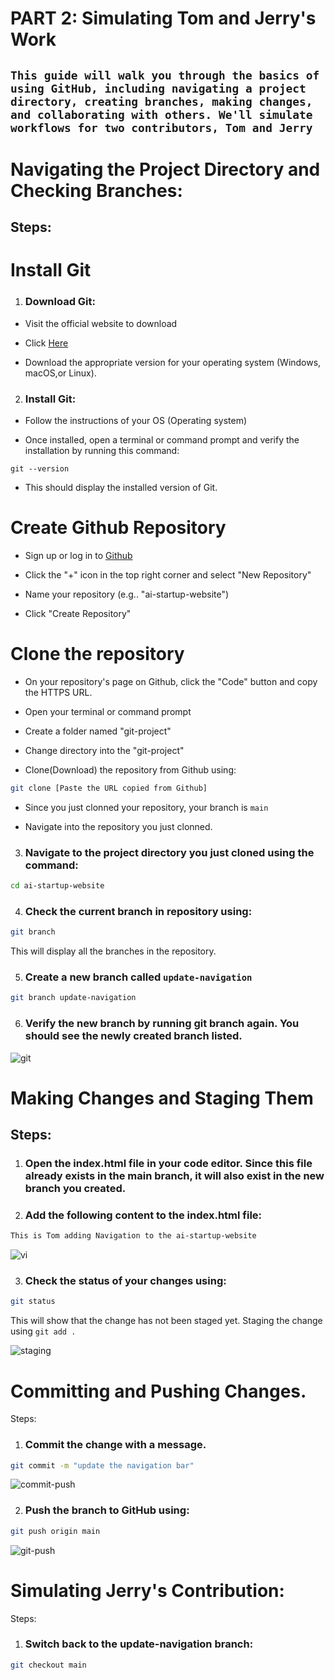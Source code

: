 # PART 2: Simulating Tom and Jerry's Work
## `This guide will walk you through the basics of using GitHub, including navigating a project directory, creating branches, making changes, and collaborating with others. We'll simulate workflows for two contributors, Tom and Jerry` 

# Navigating the Project Directory and Checking Branches:
## Steps:

# Install Git

1. ### Download Git:

* Visit the official website to download

* Click [Here](https://git-scm.com/)

* Download the appropriate version for your operating system (Windows, macOS,or Linux).

2. ### Install Git:

* Follow the instructions of your OS (Operating system)

* Once installed, open a terminal or command prompt and verify the installation by running this command:

```git --version```


* This should display the installed version of Git.


# Create Github Repository

* Sign up or log in to [Github](https://github.com/)

* Click the "+" icon in the top right corner and select "New Repository"

* Name your repository (e.g.. "ai-startup-website")

* Click "Create Repository"


# Clone the repository

* On your repository's page on Github, click the "Code" button and copy the HTTPS URL.

* Open your terminal or command prompt

* Create a folder named "git-project"

* Change directory into the "git-project"

* Clone(Download) the repository from Github using:


``` bash
git clone [Paste the URL copied from Github]
``` 

* Since you just clonned your repository, your branch is `main`

* Navigate into the repository you just clonned.


3. ### Navigate to the project directory you just cloned using the command:
``` bash
cd ai-startup-website
```
4. ### Check the current branch in repository using:
``` bash
git branch
```
This will display all the branches in the repository.

5. ### Create a new branch called `update-navigation`
``` bash 
git branch update-navigation
```
6. ### Verify the new branch by running git branch again. You should see the newly created branch listed.

![git](./image/git-Navigating.PNG)

# Making Changes and Staging Them
## Steps:

1. ### Open the index.html file in your code editor. Since this file already exists in the main branch, it will also exist in the new branch you created.

2. ### Add the following content to the index.html file:

``` bash
This is Tom adding Navigation to the ai-startup-website
```
![vi](./image/vi.png)

3. ### Check the status of your changes using:
``` bash
git status
```
This will show that the change has not been staged yet.
Staging the change using `git add .`

![staging](./image/staging-status.PNG)

# Committing and Pushing Changes.

Steps:

1. ### Commit the change with a message.

``` bash 
git commit -m "update the navigation bar"
```
![commit-push](./image/add-commit.png)

2. ### Push the branch to GitHub using:

``` bash 
git push origin main
```

![git-push](./image/git%20push.png)

# Simulating Jerry's Contribution:
Steps:

1. ### Switch back to the update-navigation branch:
``` bash
git checkout main
```